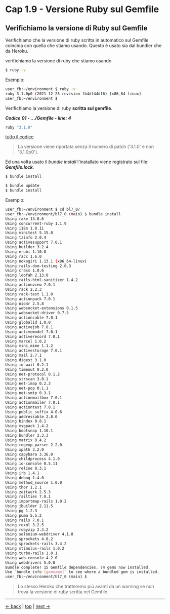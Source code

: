 # <a name="top"></a> Cap 1.9 - Versione Ruby sul Gemfile



## Verifichiamo la versione di Ruby sul Gemfile

Verifichiamo che la versione di ruby scritta in automatico sul Gemfile coincida con quella che stiamo usando.
Questo è usato sia dal bundler che da Heroku.

verifichiamo la versione di ruby che stiamo usando

```bash
$ ruby -v
```

Esempio:

```bash
user_fb:~/environment $ ruby -v
ruby 3.1.0p0 (2021-12-25 revision fb4df44d16) [x86_64-linux]
user_fb:~/environment $ 
```

Verifichiamo la versione di ruby **scritta sul gemfile**.

***Codice 01 - .../Gemfile - line: 4***

```ruby
ruby "3.1.0"
```

[tutto il codice](https://github.com/flaviobordonidev/leanpubabrandnewcms/blob/master/01-base/01-new_app/09_01-gemfile.rb)


> La versione viene riportata senza il numero di patch ('3.1.0' e non '3.1.0p0').


Ed una volta usato il *bundle install* l'installato viene registrato sul file: ***Gemfile.lock***.

```bash
$ bundle install

$ bundle update
$ bundle install
```

Esempio:

```bash
user_fb:~/environment $ cd bl7_0/
user_fb:~/environment/bl7_0 (main) $ bundle install
Using rake 13.0.6
Using concurrent-ruby 1.1.9
Using i18n 1.8.11
Using minitest 5.15.0
Using tzinfo 2.0.4
Using activesupport 7.0.1
Using builder 3.2.4
Using erubi 1.10.0
Using racc 1.6.0
Using nokogiri 1.13.1 (x86_64-linux)
Using rails-dom-testing 2.0.3
Using crass 1.0.6
Using loofah 2.13.0
Using rails-html-sanitizer 1.4.2
Using actionview 7.0.1
Using rack 2.2.3
Using rack-test 1.1.0
Using actionpack 7.0.1
Using nio4r 2.5.8
Using websocket-extensions 0.1.5
Using websocket-driver 0.7.5
Using actioncable 7.0.1
Using globalid 1.0.0
Using activejob 7.0.1
Using activemodel 7.0.1
Using activerecord 7.0.1
Using marcel 1.0.2
Using mini_mime 1.1.2
Using activestorage 7.0.1
Using mail 2.7.1
Using digest 3.1.0
Using io-wait 0.2.1
Using timeout 0.2.0
Using net-protocol 0.1.2
Using strscan 3.0.1
Using net-imap 0.2.3
Using net-pop 0.1.1
Using net-smtp 0.3.1
Using actionmailbox 7.0.1
Using actionmailer 7.0.1
Using actiontext 7.0.1
Using public_suffix 4.0.6
Using addressable 2.8.0
Using bindex 0.8.1
Using msgpack 1.4.2
Using bootsnap 1.10.1
Using bundler 2.3.3
Using matrix 0.4.2
Using regexp_parser 2.2.0
Using xpath 3.2.0
Using capybara 3.36.0
Using childprocess 4.1.0
Using io-console 0.5.11
Using reline 0.3.1
Using irb 1.4.1
Using debug 1.4.0
Using method_source 1.0.0
Using thor 1.2.1
Using zeitwerk 2.5.3
Using railties 7.0.1
Using importmap-rails 1.0.2
Using jbuilder 2.11.5
Using pg 1.2.3
Using puma 5.5.2
Using rails 7.0.1
Using rexml 3.2.5
Using rubyzip 2.3.2
Using selenium-webdriver 4.1.0
Using sprockets 4.0.2
Using sprockets-rails 3.4.2
Using stimulus-rails 1.0.2
Using turbo-rails 1.0.1
Using web-console 4.2.0
Using webdrivers 5.0.0
Bundle complete! 15 Gemfile dependencies, 74 gems now installed.
Use `bundle info [gemname]` to see where a bundled gem is installed.
user_fb:~/environment/bl7_0 (main) $ 
```

> Lo stesso Heroku che tratteremo più avanti da un warning se non trova la versione di ruby scritta nel Gemfile.



---

[<- back](https://github.com/flaviobordonidev/leanpubabrandnewcms/blob/master/01-base/01-new_app/08-pg_app_databases.md)
 | [top](#top) |
[next ->](https://github.com/flaviobordonidev/leanpubabrandnewcms/blob/master/01-base/02-git/01-git_story.md)
